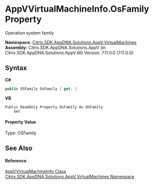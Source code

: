 # AppVVirtualMachineInfo.OsFamily Property 
 

Operation system family

**Namespace:**&nbsp;[Citrix.SDK.AppDNA.Solutions.AppV.VirtualMachines](8e922e14-e318-4969-a8ff-48cbad35adbf.md)<br />**Assembly:**&nbsp;Citrix.SDK.AppDNA.Solutions.AppV (in Citrix.SDK.AppDNA.Solutions.AppV.dll) Version: 7.11.0.0 (7.11.0.0)

## Syntax

**C#**
```csharp
public OSFamily OsFamily { get; }
```

**VB**
```vbnet
Public ReadOnly Property OsFamily As OSFamily
	Get
```


#### Property Value
Type: OSFamily

## See Also


#### Reference
<a href="0fbd9168-0e0e-5a9b-9702-d8faabbd5052">AppVVirtualMachineInfo Class</a><br /><a href="8e922e14-e318-4969-a8ff-48cbad35adbf">Citrix.SDK.AppDNA.Solutions.AppV.VirtualMachines Namespace</a><br />